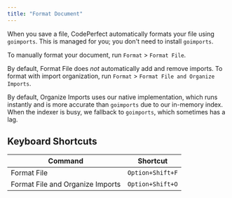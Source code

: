 ```yaml
---
title: "Format Document"
---
```


When you save a file, CodePerfect automatically formats your file using
`goimports`. This is managed for you; you don't need to install `goimports`.

To manually format your document, run `Format` &gt; `Format File`.

By default, Format File does _not_ automatically add and remove imports. To
format with import organization, run `Format` &gt;
`Format File and Organize Imports`.

By default, Organize Imports uses our native implementation, which runs
instantly and is more accurate than `goimports` due to our in-memory index. When
the indexer is busy, we fallback to `goimports`, which sometimes has a lag.

## Keyboard Shortcuts

| Command                          | Shortcut         |
| -------------------------------- | ---------------- |
| Format File                      | `Option+Shift+F` |
| Format File and Organize Imports | `Option+Shift+O` |
